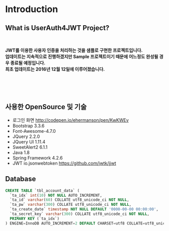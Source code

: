 # Introduction


## What is UserAuth4JWT Project?
<br>
  
**JWT를 이용한 사용자 인증을 처리하는 것을 샘플로 구현한 프로젝트입니다.**  
**업데이트는 지속적으로 진행하겠지만 Sample 프로젝트이기 때문에 어느정도 완성될 경우 종료될 예정입니다.**  
**최초 업데이트는 2016년 12월 12일에 이루어졌습니다.**

<br><br><br>


## 사용한 OpenSource 및 기술

* 로그인 화면 <http://codepen.io/ehermanson/pen/KwKWEv>
* Bootstrap 3.3.6
* Font-Awesome-4.7.0
* JQuery 2.2.0
* JQuery UI 1.11.4
* SweetAlert2 6.1.1
* Java 1.8
* Spring Framework 4.2.6
* JWT io.jsonwebtoken <https://github.com/jwtk/jjwt>

## Database
``` sql
CREATE TABLE `tbl_account_data` (
  `ta_idx` int(10) NOT NULL AUTO_INCREMENT,
  `ta_id` varchar(60) COLLATE utf8_unicode_ci NOT NULL,
  `ta_pw` varchar(300) COLLATE utf8_unicode_ci NOT NULL,
  `ta_create_date` timestamp NOT NULL DEFAULT '0000-00-00 00:00:00',
  `ta_secret_key` varchar(300) COLLATE utf8_unicode_ci NOT NULL,
  PRIMARY KEY (`ta_idx`)
) ENGINE=InnoDB AUTO_INCREMENT=2 DEFAULT CHARSET=utf8 COLLATE=utf8_unicode_ci;
```
